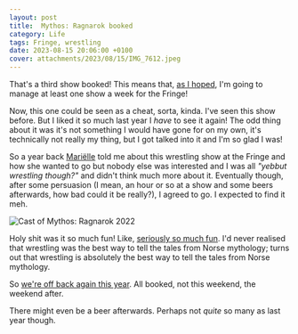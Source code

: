 ```yaml
---
layout: post
title:  Mythos: Ragnarok booked
category: Life
tags: Fringe, wrestling
date: 2023-08-15 20:06:00 +0100
cover: attachments/2023/08/15/IMG_7612.jpeg
---
```


That's a third show booked! This means that, [as I
hoped](/2023/08/07/off-to-see-nick-harper.html#off-to-see-nick-harper), I'm
going to manage at least one show a week for the Fringe!

Now, this one could be seen as a cheat, sorta, kinda. I've seen this show
before. But I liked it so much last year I *have* to see it again! The odd
thing about it was it's not something I would have gone for on my own, it's
technically not really my thing, but I got talked into it and I'm so glad I
was!

So a year back [Mariëlle](https://artisan.chat/@supermarielle) told me about
this wrestling show at the Fringe and how she wanted to go but nobody else
was interested and I was all *"yebbut wrestling though?"* and didn't think
much more about it. Eventually though, after some persuasion (I mean, an
hour or so at a show and some beers afterwards, how bad could it be
really?), I agreed to go. I expected to find it meh.

![Cast of Mythos: Ragnarok 2022](/attachments/2023/08/15/IMG_7612.jpeg#centre)

Holy shit was it so much fun! Like, [seriously so much
fun](https://www.youtube.com/watch?v=37r1CqMKLzM). I'd never realised that
wrestling was the best way to tell the tales from Norse mythology; turns out
that wrestling is absolutely the best way to tell the tales from Norse
mythology.

So [we're off back again this
year](https://tickets.edfringe.com/whats-on/mythos-ragnarok). All booked,
not this weekend, the weekend after.

There might even be a beer afterwards. Perhaps not *quite* so many as last
year though.

[//]: # (2023-08-15-mythos-ragnarow-booked.md ends here)
